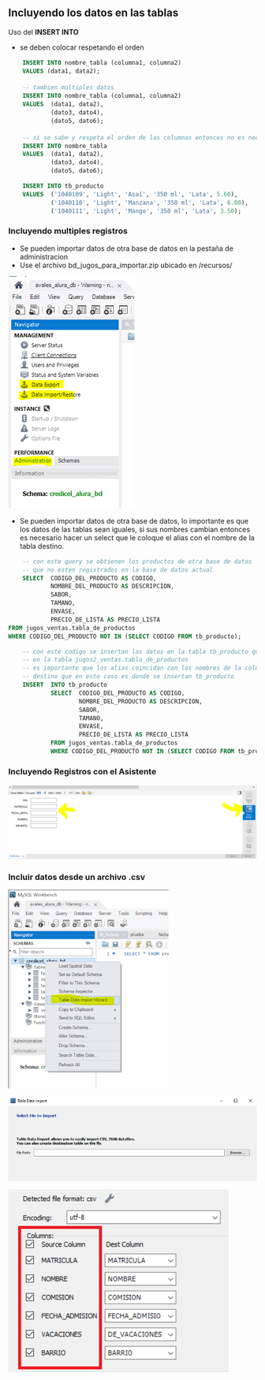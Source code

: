 ## Incluyendo los datos en las tablas

Uso del **INSERT INTO**

- se deben colocar respetando el orden

```sql
    INSERT INTO nombre_tabla (columna1, columna2) 
    VALUES (data1, data2);

    -- tambien multiples datos
    INSERT INTO nombre_tabla (columna1, columna2)
    VALUES  (data1, data2),
            (dato3, dato4),
            (dato5, dato6);

    -- si se sabe y respeta el orden de las columnas entonces no es necesario colocarlas:
    INSERT INTO nombre_tabla
    VALUES  (data1, data2),
            (dato3, dato4),
            (dato5, dato6);

```

```sql
    INSERT INTO tb_producto 
    VALUES  ('1040109', 'Light', 'Asaí', '350 ml', 'Lata', 5.60), 
            ('1040110', 'Light', 'Manzana', '350 ml', 'Lata', 6.00),
            ('1040111', 'Light', 'Mango', '350 ml', 'Lata', 3.50);

```

### Incluyendo multiples registros

- Se pueden importar datos de otra base de datos en la pestaña de administracion
- Use el archivo bd_jugos_para_importar.zip ubicado en /recursos/

![Importar Exportar](/imagenes/clase03/importar_workbench.png)

- Se pueden importar datos de otra base de datos, lo importante es que los datos de las tablas sean iguales, si sus nombres cambian entonces es necesario hacer un select que le coloque el alias con el nombre de la tabla destino.

```sql
    -- con este query se obtienen los productos de otra base de datos 
    -- que no esten registrados en la base de datos actual
    SELECT  CODIGO_DEL_PRODUCTO AS CODIGO, 
            NOMBRE_DEL_PRODUCTO AS DESCRIPCION,
            SABOR, 
            TAMANO, 
            ENVASE, 
            PRECIO_DE_LISTA AS PRECIO_LISTA 
FROM jugos_ventas.tabla_de_productos
WHERE CODIGO_DEL_PRODUCTO NOT IN (SELECT CODIGO FROM tb_producto);

```

```sql
    -- con este codigo se insertan los datos en la tabla tb_producto que estan 
    -- en la tabla jugos2_ventas.tabla_de_productos
    -- es importante que los alias coincidan con los nombres de la columnas de la tabla
    -- destino que en este caso es donde se insertan tb_producto
    INSERT  INTO tb_producto
            SELECT  CODIGO_DEL_PRODUCTO AS CODIGO, 
                    NOMBRE_DEL_PRODUCTO AS DESCRIPCION,
                    SABOR, 
                    TAMANO, 
                    ENVASE, 
                    PRECIO_DE_LISTA AS PRECIO_LISTA 
            FROM jugos_ventas.tabla_de_productos
            WHERE CODIGO_DEL_PRODUCTO NOT IN (SELECT CODIGO FROM tb_producto);
```

### Incluyendo Registros con el Asistente

![Incluir Datos con el Asistente](/imagenes/clase03/inlcuir_datos_con_asistente.png)

### Incluir datos desde un archivo .csv


![Incluir datos desde csv](/imagenes/clase03/incluir_datos_desde_csv.png)

![Incluir datos desde csv 2](/imagenes/clase03/inlcuir_datos_desde_csv_2.png)

![Inlcuir csv 3](/imagenes/clase03/incluir_csv_3.png)
